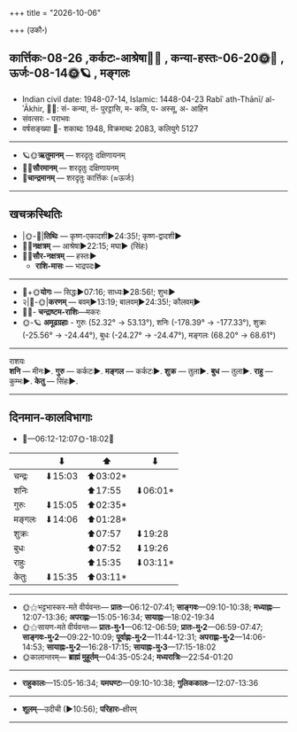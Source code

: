 +++
title = "2026-10-06"

+++
(उकौ॰)
## कार्त्तिकः-08-26  ,कर्कटः-आश्रेषा🌛🌌  ,  कन्या-हस्तः-06-20🌞🌌  ,  ऊर्जः-08-14🌞🪐  , मङ्गलः
- Indian civil date: 1948-07-14, Islamic: 1448-04-23 Rabīʿ ath-Thānī/ al-ʾĀkhir, 🌌🌞: सं- कन्या, तं- पुरट्टासि, म- कन्नि, प- अस्सू, अ- आहिन
- संवत्सरः - पराभवः
- वर्षसङ्ख्या 🌛- शकाब्दः 1948, विक्रमाब्दः 2083, कलियुगे 5127
___________________
- 🪐🌞**ऋतुमानम्** — शरदृतुः दक्षिणायनम्
- 🌌🌞**सौरमानम्** — शरदृतुः दक्षिणायनम्
- 🌛**चान्द्रमानम्** — शरदृतुः कार्त्तिकः (≈ऊर्जः)
___________________


## खचक्रस्थितिः
- |🌞-🌛|**तिथिः** — कृष्ण-एकादशी►24:35!; कृष्ण-द्वादशी►  
- 🌌🌛**नक्षत्रम्** — आश्रेषा►22:15; मघा► (सिंहः)  
- 🌌🌞**सौर-नक्षत्रम्** — हस्तः►  
  - **राशि-मासः** — भाद्रपदः► 
___________________
- 🌛+🌞**योगः** — सिद्धः►07:16; साध्यः►28:56!; शुभः►  
- २|🌛-🌞|**करणम्** — बवम्►13:19; बालवम्►24:35!; कौलवम्►  
- 🌌🌛- **चन्द्राष्टम-राशिः**—मकरः  
- 🌞-🪐 **अमूढग्रहाः** - गुरुः (52.32° → 53.13°), शनिः (-178.39° → -177.33°), शुक्रः (-25.56° → -24.44°), बुधः (-24.27° → -24.47°), मङ्गलः (68.20° → 68.61°)
___________________
राशयः  
**शनि** — मीनः►. **गुरु** — कर्कटः►. **मङ्गल** — कर्कटः►. **शुक्र** — तुला►. **बुध** — तुला►. **राहु** — कुम्भः►. **केतु** — सिंहः►. 
___________________


## दिनमान-कालविभागाः
- 🌅—06:12-12:07🌞-18:02🌇  

|      |⬇     |⬆     |⬇     |
|------|-----|-----|------|
|चन्द्रः|⬇15:03 |⬆03:02*|     |
|शनिः   |     |⬆17:55 |⬇06:01*|
|गुरुः  |⬇15:05 |⬆02:35*|     |
|मङ्गलः |⬇14:06 |⬆01:28*|     |
|शुक्रः |     |⬆07:57 |⬇19:28 |
|बुधः   |     |⬆07:52 |⬇19:26 |
|राहुः  |     |⬆15:35 |⬇03:11*|
|केतुः  |⬇15:35 |⬆03:11*|     |
___________________
- 🌞⚝भट्टभास्कर-मते वीर्यवन्तः— **प्रातः**—06:12-07:41; **साङ्गवः**—09:10-10:38; **मध्याह्नः**—12:07-13:36; **अपराह्णः**—15:05-16:34; **सायाह्नः**—18:02-19:34  
- 🌞⚝सायण-मते वीर्यवन्तः— **प्रातः-मु॰1**—06:12-06:59; **प्रातः-मु॰2**—06:59-07:47; **साङ्गवः-मु॰2**—09:22-10:09; **पूर्वाह्णः-मु॰2**—11:44-12:31; **अपराह्णः-मु॰2**—14:06-14:53; **सायाह्नः-मु॰2**—16:28-17:15; **सायाह्नः-मु॰3**—17:15-18:02  
- 🌞कालान्तरम्— **ब्राह्मं मुहूर्तम्**—04:35-05:24; **मध्यरात्रिः**—22:54-01:20  
___________________
- **राहुकालः**—15:05-16:34; **यमघण्टः**—09:10-10:38; **गुलिककालः**—12:07-13:36  
___________________
- **शूलम्**—उदीची (►10:56); **परिहारः**–क्षीरम्  
___________________
